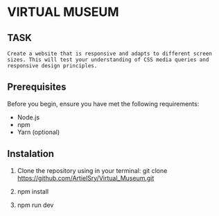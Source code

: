 # VIRTUAL MUSEUM

## TASK

    Create a website that is responsive and adapts to different screen sizes. This will test your understanding of CSS media queries and responsive design principles.

## Prerequisites

Before you begin, ensure you have met the following requirements:

- Node.js
- npm
- Yarn (optional)

## Instalation

1. Clone the repository using in your terminal: 
    git clone https://github.com/ArtielSry/Virtual_Museum.git

2. npm install
3. npm run dev
